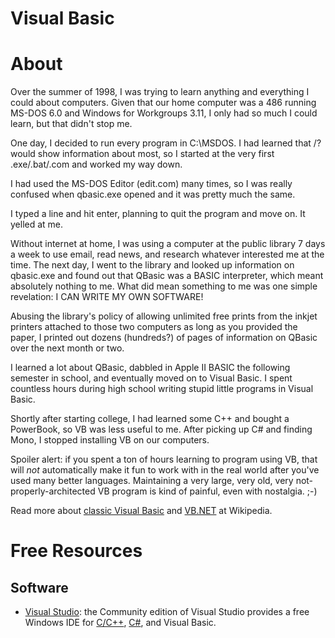# Visual Basic

# About

Over the summer of 1998, I was trying to learn anything and everything I could about computers. Given that our home computer was a 486 running MS-DOS 6.0 and Windows for Workgroups 3.11, I only had so much I could learn, but that didn't stop me.

One day, I decided to run every program in C:\MSDOS. I had learned that /? would show information about most, so I started at the very first .exe/.bat/.com and worked my way down.

I had used the MS-DOS Editor (edit.com) many times, so I was really confused when qbasic.exe opened and it was pretty much the same.

I typed a line and hit enter, planning to quit the program and move on. It yelled at me.

Without internet at home, I was using a computer at the public library 7 days a week to use email, read news, and research whatever interested me at the time. The next day, I went to the library and looked up information on qbasic.exe and found out that QBasic was a BASIC interpreter, which meant absolutely nothing to me. What did mean something to me was one simple revelation: I CAN WRITE MY OWN SOFTWARE!

Abusing the library's policy of allowing unlimited free prints from the inkjet printers attached to those two computers as long as you provided the paper, I printed out dozens (hundreds?) of pages of information on QBasic over the next month or two.

I learned a lot about QBasic, dabbled in Apple II BASIC the following semester in school, and eventually moved on to Visual Basic. I spent countless hours during high school writing stupid little programs in Visual Basic.

Shortly after starting college, I had learned some C++ and bought a PowerBook, so VB was less useful to me. After picking up C# and finding Mono, I stopped installing VB on our computers.

Spoiler alert: if you spent a ton of hours learning to program using VB, that will _not_ automatically make it fun to work with in the real world after you've used many better languages. Maintaining a very large, very old, very not-properly-architected VB program is kind of painful, even with nostalgia. ;-)

Read more about [classic Visual Basic](https://en.wikipedia.org/wiki/Visual_Basic) and [VB.NET](https://en.wikipedia.org/wiki/Visual_Basic_.NET) at Wikipedia.

# Free Resources

## Software

+ [Visual Studio](http://www.visualstudio.com): the Community edition of Visual Studio provides a free Windows IDE for [C/C++](https://github.com/rnelson/learnsomethingnew/blob/master/programming_languages/cpp.md), [C#](https://github.com/rnelson/learnsomethingnew/blob/master/programming_languages/csharp.md), and Visual Basic.
